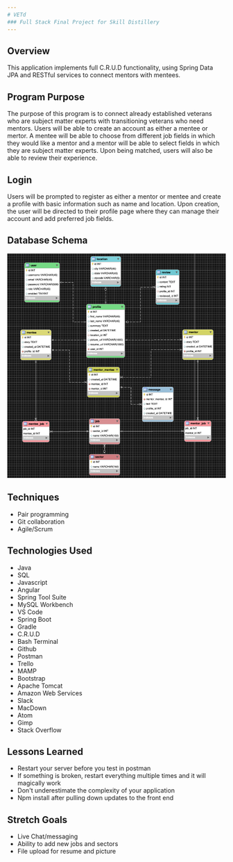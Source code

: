 ```yaml
---
# VETd
### Full Stack Final Project for Skill Distillery
---
```

## Overview
This application implements full C.R.U.D functionality, using Spring Data JPA and RESTful services to connect mentors with mentees.

## Program Purpose
The purpose of this program is to connect already established veterans who are subject matter experts  with transitioning veterans who need mentors. Users will be able to create an account as either a mentee or mertor. A mentee will be able to choose from different job fields in which they would like a mentor and a mentor will be able to select fields in which they are subject matter experts. Upon being matched, users will also be able to review their experience.

## Login
Users will be prompted to register as either a mentor or mentee and create a profile with basic information such as name and location. Upon creation, the user will be directed to their profile page where they can manage their account and add preferred job fields.

## Database Schema
![](assets/README-b35842ce.png)

## Techniques
- Pair programming
- Git collaboration
- Agile/Scrum

## Technologies Used
- Java
- SQL
- Javascript
- Angular
- Spring Tool Suite
- MySQL Workbench
- VS Code
- Spring Boot
- Gradle
- C.R.U.D
- Bash Terminal
- Github
- Postman
- Trello
- MAMP
- Bootstrap
- Apache Tomcat
- Amazon Web Services
- Slack
- MacDown
- Atom
- Gimp
- Stack Overflow

## Lessons Learned
- Restart your server before you test in postman
- If something is broken, restart everything multiple times and it will magically work
- Don't underestimate the complexity of your application
- Npm install after pulling down updates to the front end

## Stretch Goals
- Live Chat/messaging
- Ability to add new jobs and sectors
- File upload for resume and picture
